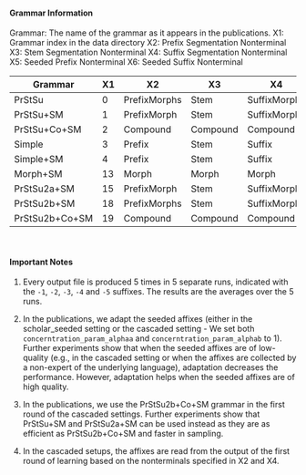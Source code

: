 
#### Grammar Information

Grammar: The name of the grammar as it appears in the publications.
X1: Grammar index in the data directory
X2: Prefix Segmentation Nonterminal
X3: Stem Segmentation Nonterminal
X4: Suffix Segmentation Nonterminal
X5: Seeded Prefix Nonterminal
X6: Seeded Suffix Nonterminal

| Grammar | X1 | X2 | X3 | X4 | X5 | X6 |
| ------------ | ------------ | ------------ | ------------ | ------------ | ------------ | ------------ |
| PrStSu | 0 | PrefixMorphs | Stem | SuffixMorphs | PrefixMorph | SuffixMorph | 
| PrStSu+SM | 1 | PrefixMorph | Stem | SuffixMorph | PrefixMorph | SuffixMorph |
| PrStSu+Co+SM | 2 | Compound | Compound | Compound | PrefixMorph | SuffixMorph |
| Simple | 3 | Prefix | Stem | Suffix | Prefix | Suffix |
| Simple+SM | 4 | Prefix | Stem | Suffix | Prefix | Suffix |
| Morph+SM | 13 | Morph | Morph | Morph | Morph | Morph |
| PrStSu2a+SM | 15 | PrefixMorph | Stem | SuffixMorph | PrefixMorph | SuffixMorph |
| PrStSu2b+SM | 18 | PrefixMorphs | Stem | SuffixMorphs | PrefixMorph | SuffixMorph |
| PrStSu2b+Co+SM | 19 | Compound | Compound | Compound | PrefixMorph | SuffixMorph |

<br />

#### Important Notes

1. Every output file is produced 5 times in 5 separate runs, indicated with the `-1`, `-2`, `-3`, `-4` and `-5` suffixes. The results are the averages over the 5 runs.

2. In the publications, we adapt the seeded affixes (either in the scholar_seeded setting or the cascaded setting - We set both `concerntration_param_alphaa` and `concerntration_param_alphab` to 1). Further experiments show that when the seeded affixes are of low-quality (e.g., in the cascaded setting or when the affixes are collected by a non-expert of the underlying language), adaptation decreases the performance. However, adaptation helps when the seeded affixes are of high quality.

3. In the publications, we use the PrStSu2b+Co+SM grammar in the first round of the cascaded settings. Further experiments show that PrStSu+SM and PrStSu2a+SM can be used instead as they are as efficient as PrStSu2b+Co+SM and faster in sampling.

4. In the cascaded setups, the affixes are read from the output of the first round of learning based on the nonterminals specified in X2 and X4.

